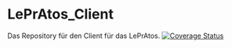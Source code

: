 # LePrAtos_Client
Das Repository für den Client für das LePrAtos.
[![Coverage Status](https://coveralls.io/repos/PascalHonegger/LePrAtos_Client/badge.svg?branch=master&service=github)](https://coveralls.io/github/PascalHonegger/LePrAtos_Client?branch=master)
